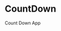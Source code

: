 # CountDown
 Count Down App
     
         
                                              
                                                
                                             
                                    
                    
           
  
 
  
 
